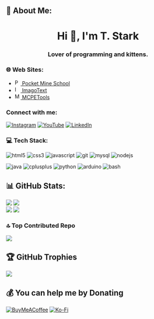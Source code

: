 ## 💫 About Me:

<!-- **Shadow-Captain/Shadow-Captain** is a ✨ _special_ ✨ repository because its `README.md` (this file) appears on your GitHub profile. -->

<h1 align="center">Hi 👋, I'm T. Stark</h1>
<h3 align="center">Lover of programming and kittens.</h3>

### 🌐 Web Sites:
- [<img src="https://pocketmineschool.netlify.app/favicon.ico" alt="Pocket Mine School" width="16" height="16"/> Pocket Mine School](https://pocketmineschool.netlify.app/)
- [<img src="https://imagotext.netlify.app/favicon.ico" alt="ImagoText" width="16" height="16"/> ImagoText](https://imagotext.netlify.app/)
- [<img src="https://mcpetools.surge.sh/favicon.ico" alt="MCPETools" width="16" height="16"/> MCPETools](https://mcpetools.surge.sh/)

### Connect with me:
[![Instagram](https://img.icons8.com/fluency/48/000000/instagram-new.png)](https://instagram.com/sr_shelby02)
[![YouTube](https://img.icons8.com/fluency/48/000000/youtube-play.png)](https://youtube.com/@t-starks)
[![LinkedIn](https://img.icons8.com/fluency/48/000000/linkedin.png)](https://linkedin.com/in/t-stark)


### 💻 Tech Stack:
![html5](https://deviconapi.vercel.app/html5?version=plain-wordmark&color=E54D26ff&size=50)
![css3](https://deviconapi.vercel.app/css3?version=plain-wordmark&color=3D8FC6ff&size=50)
![javascript](https://deviconapi.vercel.app/javascript?color=F0DB4Fff&size=50)
![git](https://deviconapi.vercel.app/git?version=plain-wordmark&color=F34F29ff&size=50)
![mysql](https://deviconapi.vercel.app/mysql?version=plain-wordmark&color=00618Aff&size=50)
![nodejs](https://deviconapi.vercel.app/nodejs?version=plain-wordmark&color=83CD29ff&size=50)

![java](https://deviconapi.vercel.app/java?version=plain-wordmark&color=EA2D2Eff&size=50)
![cplusplus](https://deviconapi.vercel.app/cplusplus?version=line&color=9C033Aff&size=50)
![python](https://deviconapi.vercel.app/python?version=plain-wordmark&color=FFD845ff&size=50)
![arduino](https://deviconapi.vercel.app/arduino?version=plain-wordmark&color=00979Dff&size=50)
![bash](https://deviconapi.vercel.app/bash?color=293138ff&size=50)


## 📊 GitHub Stats:
![](https://github-readme-stats.vercel.app/api?username=t-starks&theme=tokyonight&hide_border=true&include_all_commits=false&count_private=false)
![](https://github-readme-streak-stats.herokuapp.com/?user=t-starks&theme=tokyonight&hide_border=true)<br>
![](https://github-readme-stats.vercel.app/api/top-langs/?username=t-starks&theme=tokyonight&hide_border=true&include_all_commits=false&count_private=false&layout=compact)
![](https://quotes-github-readme.vercel.app/api?type=horizontal&theme=tokyonight)

### 🔝 Top Contributed Repo
![](https://github-contributor-stats.vercel.app/api?username=t-starks&limit=5&theme=tokyonight&combine_all_yearly_contributions=true)

## 🏆 GitHub Trophies
![](https://github-profile-trophy.vercel.app/?username=t-starks&theme=radical&no-frame=true&no-bg=false&margin-w=4)

## 💰 You can help me by Donating
[![BuyMeACoffee](https://img.shields.io/badge/Buy%20Me%20a%20Coffee-ffdd00?style=for-the-badge&logo=buy-me-a-coffee&logoColor=black)](https://buymeacoffee.com/t.stark)
[![Ko-Fi](https://img.shields.io/badge/Ko--fi-F16061?style=for-the-badge&logo=ko-fi&logoColor=white)](https://ko-fi.com/tstark) 

